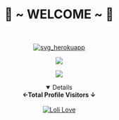 <body>
  <center>
<h1 align="center"> 💖 ~ WELCOME ~ 💖 </h1>
<br>
<p align="center">
  <p align="center">
    <a href="https://kokopangeran.my.id/">
        <img
            src="https://readme-typing-svg.herokuapp.com?size=13&width=275&lines=Welcome+To+Github+AnonyMe-Creator"
            alt="svg_herokuapp"
        />
    </a>
</p>
<a href="https://github.com/MendingTuruu"><img src="https://c.tenor.com/n8X8R46rIk0AAAAd/kanna.gif" />
</p>
  <a href="https://github.com/MendingTuruu"><img src="https://cardivo.vercel.app/api?name=AnonyMe&description=Hi,%20Im%20Anonyme%20Creator%20and%20i%20love%20programming%20python&image=https://github.com/Anonyme-Creator/Anonyme-Creator/blob/main/Profile.jpeg&usqp=CAU&usqp=CAU&backgroundColor=%23ecf0f1&github=AnonyMeCreator&pattern=leaf&colorPattern=%23eaeaea" /><a>
</p>

<details open>
<summary><b>←Total Profile Visitors ↓</b></summary>
<br>
<a href="https://github.com/AnonyMe-Creator"><img alt="Loli Love" src="https://count.getloli.com/get/@AnonyMe-Creator?theme=rule34"/></a>
</details>
</div>

</div>
</center>
</body>
